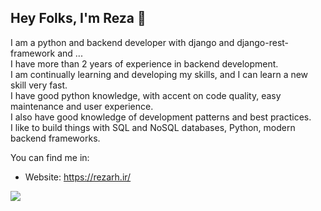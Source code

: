 
## Hey Folks, I'm Reza 👋


I am a python and backend developer with django and django-rest-framework and ...\
I have more than 2 years of experience in backend development.\
I am continually learning and developing my skills, and I can learn a new skill very fast.\
I have good python knowledge, with accent on code quality, easy maintenance and user experience.\
I also have good knowledge of development patterns and best practices.\
I like to build things with SQL and NoSQL databases, Python, modern backend frameworks.

You can find me in:

- Website: https://rezarh.ir/


<img align="center" src="https://github-readme-stats.vercel.app/api/<CARD_TYPE>/?username=<USERNAME>&theme=<THEME_NAME>" />